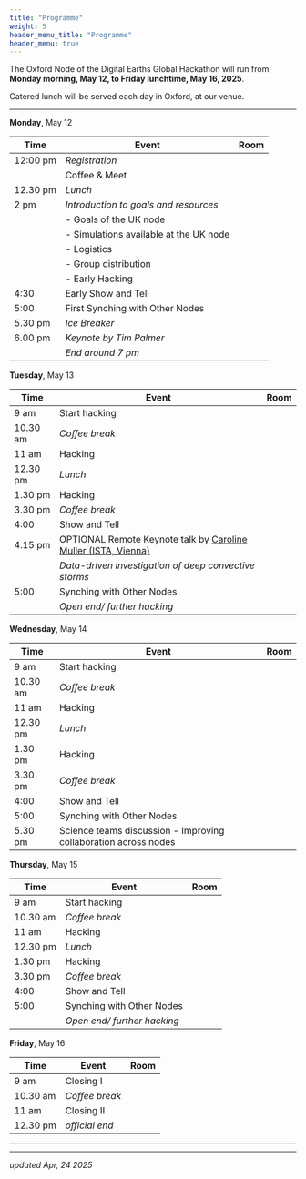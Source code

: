 ```yaml
---
title: "Programme"
weight: 5
header_menu_title: "Programme"
header_menu: true
---
```

The Oxford Node of the Digital Earths Global Hackathon will run from **Monday morning, May 12, to Friday lunchtime, May 16, 2025**.

Catered lunch will be served each day in Oxford, at our venue.


---


**Monday**, May 12

| Time | Event | Room |
|------|-------|------|
| 12:00 pm | *Registration*|      |
|      | Coffee & Meet   | |
| 12.30 pm | *Lunch* | |
| 2 pm | *Introduction to goals and resources*|     |
|      | - Goals of the UK node  |         |
|      | - Simulations available at the UK node  |         |
|      | - Logistics             |         |
|      | - Group distribution    |         |
|      | - Early Hacking    |         |
| 4:30     | Early Show and Tell    |         |
| 5:00     | First Synching with Other Nodes |         |
| 5.30 pm | *Ice Breaker*        |  |
| 6.00 pm | *Keynote by Tim Palmer*        |  |
| | *End around 7 pm* |


**Tuesday**, May 13

|  Time    | Event | Room |
|----------|-------|------|
|     9 am | Start hacking     |   |
| 10.30 am | *Coffee break*    |  |
|    11 am | Hacking           |         |
| 12.30 pm | *Lunch* | |
|  1.30 pm |  Hacking          |         |
|  3.30 pm | *Coffee break*    | |
|  4:00    | Show and Tell    |         |
|  4.15 pm | OPTIONAL Remote Keynote talk by [Caroline Muller (ISTA, Vienna)](https://ist.ac.at/en/research/muller-group/) |  |
|          |  *Data-driven investigation of deep convective storms* |
| 5:00     | Synching with Other Nodes |         |
| | *Open end/ further hacking* |

**Wednesday**, May 14

|  Time    | Event | Room |
|----------|-------|------|
|     9 am | Start hacking     |   |
| 10.30 am | *Coffee break*    |  |
|    11 am | Hacking      |         |
| 12.30 pm | *Lunch* | |
|  1.30 pm | Hacking           |         |
|  3.30 pm | *Coffee break*    |  |
|  4:00    | Show and Tell    |         |
|  5:00    | Synching with Other Nodes |         |
|  5.30 pm | Science teams discussion - Improving collaboration across nodes | |

**Thursday**, May 15

|  Time    | Event | Room |
|----------|-------|------|
|     9 am | Start hacking     |   |
| 10.30 am | *Coffee break*    |  |
|    11 am | Hacking      |         |
| 12.30 pm | *Lunch* | |
|  1.30 pm |  Hacking          |         |
|  3.30 pm | *Coffee break*    |  |
|  4:00    | Show and Tell    |         |
|  5:00    | Synching with Other Nodes |         |
| | *Open end/ further hacking* |

**Friday**, May 16

|  Time    | Event | Room |
|----------|-------|------|
|     9 am | Closing I         |  |
| 10.30 am | *Coffee break*    |  |
|    11 am | Closing II        |  |
| 12.30 pm | *official end*    | |

---

---

*updated Apr, 24 2025*
